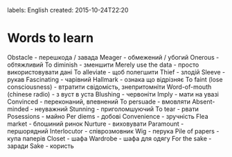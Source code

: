 labels: English
created: 2015-10-24T22:20

# Words to learn

Obstacle - перешкода / завада
Meager - обмежений / убогий
Onerous - обтяжливий
To diminish - зменшити
Merely use the data - просто використовувати дані
To alleviate - щоб полегшити
Thief - злодій
Sleeve - рукав
Fascinating - чарівний
Hallmark - ознака що відрізняє
To faint (lose consciousness) - втратити свідомість, знепритомніти
Word-of-mouth (chinese radio) - з вуст в уста
Blushing - червоніти
Imply - мати на увазі
Convinced - переконаний, впевнений
To persuade - вмовляти
Absent-minded - неуважний
Stunning - приголомшуючий
To tear - рвати
Posessions - майно
Per diems - добові
Convenience - зручність
Flea market - блошиний ринок
Nurture - виховувати
Paramount - першорядний
Interlocutor - співрозмовник
Wig - перука
Pile of papers - купа паперів
Closet - шафа
Wardrobe - шафа для одягу
For the sake - заради
Sake - користь
